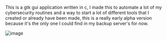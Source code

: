 This is a gtk gui application written in c, I made this to automate a lot of my cybersecurity routines and a way to start
a lot of different tools that I created or already have been made, this is a really early alpha version because it's the 
only one I could find in my backup server's for now.

![image]([https://prnt.sc/PtRDZXUSC8mB](https://prnt.sc/PtRDZXUSC8mB)https://prnt.sc/PtRDZXUSC8mB)
